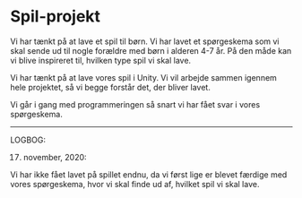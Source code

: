 # Spil-projekt


Vi har tænkt på at lave et spil til børn. Vi har lavet et spørgeskema som vi skal sende ud til nogle forældre med børn i alderen 4-7 år. På den måde kan vi blive inspireret til, hvilken type spil vi skal lave. 

Vi har tænkt på at lave vores spil i Unity. Vi vil arbejde sammen igennem hele projektet, så vi begge forstår det, der bliver lavet.

Vi går i gang med programmeringen så snart vi har fået svar i vores spørgeskema.
_________________________

LOGBOG:

17. november, 2020:

Vi har ikke fået lavet på spillet endnu, da vi først lige er blevet færdige med vores spørgeskema, hvor vi skal finde ud af, hvilket spil vi skal lave.
